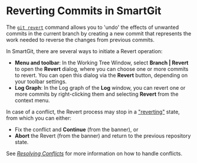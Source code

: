 # Reverting Commits in SmartGit

The [`git revert`](../../GitConcepts/Reverting.md) command allows you to 'undo' the effects of unwanted commits in the current branch by creating a new commit that represents the work needed to reverse the changes from previous commits.

In SmartGit, there are several ways to initiate a Revert operation:

- **Menu and toolbar**: In the Working Tree Window, select **Branch \| Revert** to open the **Revert** dialog, where you can choose one or more commits to revert. You can open this dialog via the **Revert** button, depending on your toolbar settings.
- **Log Graph**: In the Log graph of the **Log** window, you can revert one or more commits by right-clicking them and selecting **Revert** from the context menu.

In case of a conflict, the Revert process may stop in a ["reverting"](../../GitConcepts/Working-Tree-States.md) state, from which you can either:

- Fix the conflict and **Continue** (from the banner), or
- **Abort** the Revert (from the banner) and return to the previous repository state.

See *[Resolving Conflicts](Merge.md#resolving-conflicts)* for more information on how to handle conflicts.
